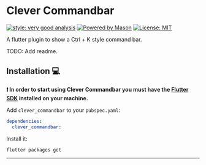 # Clever Commandbar

[![style: very good analysis][very_good_analysis_badge]][very_good_analysis_link]
[![Powered by Mason](https://img.shields.io/endpoint?url=https%3A%2F%2Ftinyurl.com%2Fmason-badge)](https://github.com/felangel/mason)
[![License: MIT][license_badge]][license_link]

A flutter plugin to show a Ctrl + K style command bar.

TODO: Add readme.

## Installation 💻

**❗ In order to start using Clever Commandbar you must have the [Flutter SDK][flutter_install_link] installed on your machine.**

Add `clever_commandbar` to your `pubspec.yaml`:

```yaml
dependencies:
  clever_commandbar:
```

Install it:

```sh
flutter packages get
```

---

[flutter_install_link]: https://docs.flutter.dev/get-started/install
[license_badge]: https://img.shields.io/badge/license-MIT-blue.svg
[license_link]: https://opensource.org/licenses/MIT
[very_good_analysis_badge]: https://img.shields.io/badge/style-very_good_analysis-B22C89.svg
[very_good_analysis_link]: https://pub.dev/packages/very_good_analysis
